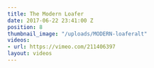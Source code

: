 ```yaml
---
title: The Modern Loafer
date: 2017-06-22 23:41:00 Z
position: 8
thumbnail_image: "/uploads/MODERN-loaferalt"
videos:
- url: https://vimeo.com/211406397
layout: videos
---
```



